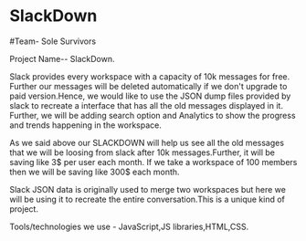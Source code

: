 # SlackDown
#Team-  Sole Survivors


Project Name--    SlackDown.

  Slack provides every workspace with a capacity of 10k messages for free. Further our messages will be deleted automatically if we don't upgrade to paid version.Hence, we would like to use the JSON dump files provided by slack to recreate a interface that has all the old messages displayed in it. Further, we will be adding search option and Analytics to show the progress and trends happening in the workspace.
  
  
  As we said above our SLACKDOWN will help us see all the old messages that we will be loosing from slack after 10k messages.Further, it will be saving like 3$ per user each month. If we take a workspace of 100 members then we will be saving like 300$ each month.
  
  Slack JSON data is originally used to merge two workspaces but here we will be using it to recreate the entire conversation.This is a unique kind of project.
  
  
  Tools/technologies we use - JavaScript,JS libraries,HTML,CSS.
